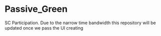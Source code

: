 # Passive_Green
SC Participation. Due to the narrow time bandwidth this repository will be updated once we pass the UI creating
